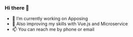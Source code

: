### Hi there 👋

- 🔭 I’m currently working on Apposing
- 🌱 Also improving my skills with Vue.js and Microservice
- 📫 You can reach me by phone or email
